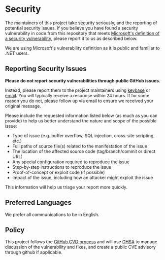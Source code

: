 # Security

The maintainers of this project take security seriously, and the reporting of potential security issues. If you believe you have found a security vulnerability in code from this repository that meets [Microsoft's definition of a security vulnerability](https://docs.microsoft.com/previous-versions/tn-archive/cc751383(v=technet.10)), please report it to us as described below.

We are using Microsoft's vulnerability definition as it is public and familiar to .NET users.

## Reporting Security Issues

**Please do not report security vulnerabilities through public GitHub issues.**

Instead, please report them to the project maintainers using [keybase](https://keybase.io/aarnott) or [email](mailto:andrewarnott@live.com?subject=OSS%20project%20vulnerability).
You will typically receive a response within 24 hours. If for some reason you do not, please follow up via email to ensure we received your original message.

Please include the requested information listed below (as much as you can provide) to help us better understand the nature and scope of the possible issue:

* Type of issue (e.g. buffer overflow, SQL injection, cross-site scripting, etc.)
* Full paths of source file(s) related to the manifestation of the issue
* The location of the affected source code (tag/branch/commit or direct URL)
* Any special configuration required to reproduce the issue
* Step-by-step instructions to reproduce the issue
* Proof-of-concept or exploit code (if possible)
* Impact of the issue, including how an attacker might exploit the issue

This information will help us triage your report more quickly.

## Preferred Languages

We prefer all communications to be in English.

## Policy

This project follows the [GitHub CVD process](https://github.blog/security/vulnerability-research/coordinated-vulnerability-disclosure-cvd-open-source-projects/) and will use [GHSA](https://docs.github.com/code-security/security-advisories/working-with-repository-security-advisories/about-repository-security-advisories) to manage discussion of the vulnerability and fixes, and create a public CVE advisory through github if applicable.
